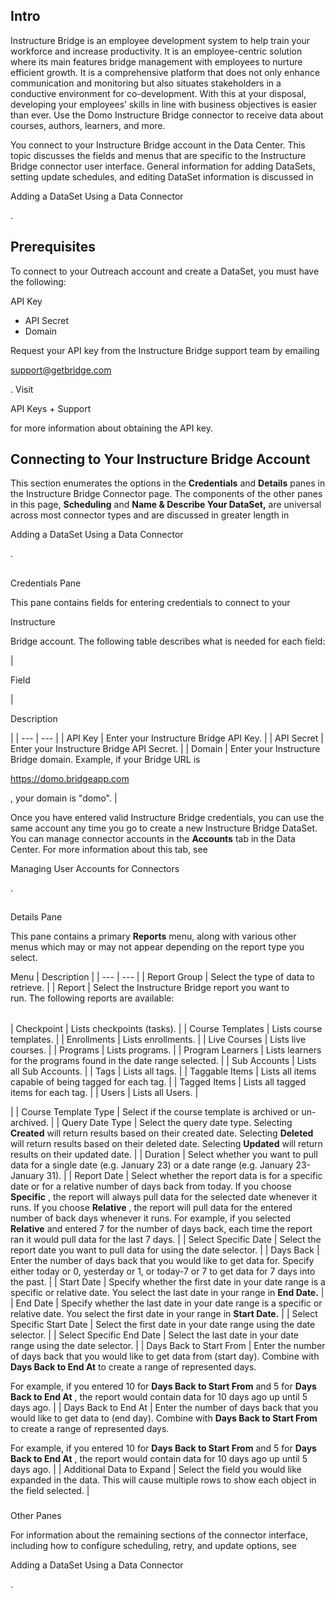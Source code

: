 

Intro
-------

Instructure Bridge is an employee development system to help train your workforce and increase productivity. It is an employee-centric solution where its main features bridge management with employees to nurture efficient growth. It is a comprehensive platform that does not only enhance communication and monitoring but also situates stakeholders in a conductive environment for co-development. With this at your disposal, developing your employees’ skills in line with business objectives is easier than ever. Use the Domo Instructure Bridge connector to receive data about courses, authors, learners, and more.


 You connect to your Instructure Bridge account in the Data Center. This topic discusses the fields and menus that are specific to the Instructure Bridge connector user interface. General information for adding DataSets, setting update schedules, and editing DataSet information is discussed in

Adding a DataSet Using a Data Connector

.


 Prerequisites
---------------

To connect to your Outreach account and create a DataSet, you must have the following:

 API Key
* API Secret
* Domain

Request your API key from the Instructure Bridge support team by emailing

support@getbridge.com

. Visit

API Keys + Support

for more information about obtaining the API key.


 Connecting to Your Instructure Bridge Account
-----------------------------------------------

This section enumerates the options in the
 ****Credentials****
 and
 ****Details****
 panes in the Instructure Bridge Connector page. The components of the other panes in this page,
 ****Scheduling****
 and
 ****Name & Describe Your DataSet,****
 are universal across most connector types and are discussed in greater length in

Adding a DataSet Using a Data Connector

.

##
 Credentials Pane


 This pane contains fields for entering credentials to connect to your

Instructure

Bridge account. The following table describes what is needed for each field:


|

Field

|

Description

|
| --- | --- |
|
 API Key
  |
 Enter your Instructure Bridge API Key.
  |
|
 API Secret
  |
 Enter your Instructure Bridge API Secret.
  |
|
 Domain
  |
 Enter your Instructure Bridge domain. Example, if your Bridge URL is

https://domo.bridgeapp.com

, your domain is "domo".
  |

Once you have entered valid Instructure Bridge credentials, you can use the same account any time you go to create a new Instructure Bridge DataSet. You can manage connector accounts in the
 ****Accounts****
 tab in the Data Center. For more information about this tab, see

Managing User Accounts for Connectors

.

##
 Details Pane

This pane contains a primary
 ****Reports****
 menu, along with various other menus which may or may not appear depending on the report type you select.


 Menu
  |
 Description
  |
| --- | --- |
|
 Report Group
  |
 Select the type of data to retrieve.
  |
|
 Report
  |
 Select the Instructure Bridge report you want to run. The following reports are available:


|  |  |
| --- | --- |
|
 Checkpoint
  |
 Lists checkpoints (tasks).
  |
|
 Course Templates
  |
 Lists course templates.
  |
|
 Enrollments
  |
 Lists enrollments.
  |
|
 Live Courses
  |
 Lists live courses.
  |
|
 Programs
  |
 Lists programs.
  |
|
 Program Learners
  |
 Lists learners for the programs found in the date range selected.
  |
|
 Sub Accounts
  |
 Lists all Sub Accounts.
  |
|
 Tags
  |
 Lists all tags.
  |
|
 Taggable Items
  |
 Lists all items capable of being tagged for each tag.
  |
|
 Tagged Items
  |
 Lists all tagged items for each tag.
  |
|
 Users
  |
 Lists all Users.
  |

|
|
 Course Template Type
  |
 Select if the course template is archived or un-archived.
  |
|
 Query Date Type
  |
 Select the query date type. Selecting
 **Created**
 will return results based on their created date. Selecting
 **Deleted**
 will return results based on their deleted date. Selecting
 **Updated**
 will return results on their updated date.
  |
|
 Duration
  |
 Select whether you want to pull data for a single date (e.g. January 23) or a date range (e.g. January 23-January 31).
  |
|
 Report Date
  |
 Select whether the report data is for a specific date or for a relative number of days back from today. If you choose
 ****Specific****
 , the report will always pull data for the selected date whenever it runs. If you choose
 ****Relative****
 , the report will pull data for the entered number of back days whenever it runs. For example, if you selected
 ****Relative****
 and entered 7 for the number of days back, each time the report ran it would pull data for the last 7 days.
  |
|
 Select Specific Date
  |
 Select the report date you want to pull data for using the date selector.
  |
|
 Days Back
  |
 Enter the number of days back that you would like to get data for. Specify either today or 0, yesterday or 1, or today-7 or 7 to get data for 7 days into the past.
  |
|
 Start Date
  |
 Specify whether the first date in your date range is a specific or relative date. You select the last date in your range in
 ****End Date.**** |
|
 End Date
  |
 Specify whether the last date in your date range is a specific or relative date. You select the first date in your range in
 ****Start Date.**** |
|
 Select Specific Start Date
  |
 Select the first date in your date range using the date selector.
  |
|
 Select Specific End Date
  |
 Select the last date in your date range using the date selector.
  |
|
 Days Back to Start From
  |
 Enter the number of days back that you would like to get data from (start day). Combine with
 ****Days Back to End At****
 to create a range of represented days.


 For example, if you entered 10 for
 ****Days Back to Start From****
 and 5 for
 ****Days Back to End At****
 , the report would contain data for 10 days ago up until 5 days ago.
  |
|
 Days Back to End At
  |
 Enter the number of days back that you would like to get data to (end day). Combine with
 ****Days Back to Start From****
 to create a range of represented days.


 For example, if you entered 10 for
 ****Days Back to Start From****
 and 5 for
 ****Days Back to End At****
 , the report would contain data for 10 days ago up until 5 days ago.
  |
|
 Additional Data to Expand
  |
 Select the field you would like expanded in the data. This will cause multiple rows to show each object in the field selected.
  |


###
 Other Panes

For information about the remaining sections of the connector interface, including how to configure scheduling, retry, and update options, see

Adding a DataSet Using a Data Connector

.

